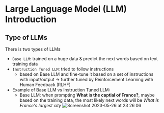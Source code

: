 # Large Language Model (LLM) Introduction

## Type of LLMs
There is two types of LLMs
- `Base LLM`: trained on a huge data & predict the next words based on text training data
- `Instruction Tuned LLM`: tried to follow instructions
  - based on Base LLM and fine-tune it based on a set of instructions with input/output &#8594; further tuned by Reinforcement Learning with Human Feedback (RLHF)
- Example of Base LLM vs Instruction Tuned LLM:
  - Base LLM: when prompting **What is the captial of France?**, maybe based on the training data, the most likely next words will be *What is France's largest city*
![Screenshot 2023-05-26 at 23 26 06](https://github.com/CodexploreRepo/prompt-engineering/assets/64508435/c6d1df59-fc06-4772-b6fd-aa9900d47d13)
